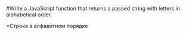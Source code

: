 #Write a JavaScript function that returns a passed string with letters in alphabetical order.

*Строка в алфавитном порядке